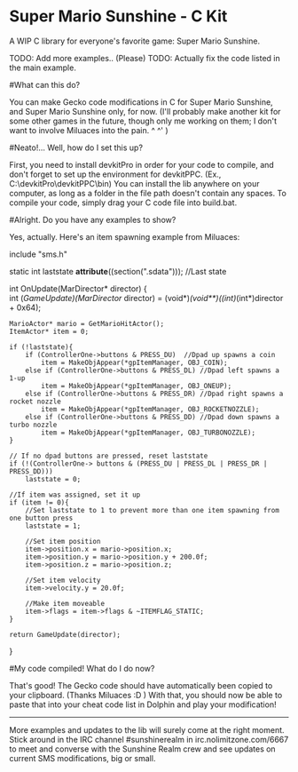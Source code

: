 # Super Mario Sunshine - C Kit
A WIP C library for everyone's favorite game: Super Mario Sunshine.

TODO: Add more examples.. (Please)
TODO: Actually fix the code listed in the main example.

#What can this do? 

You can make Gecko code modifications in C for Super Mario Sunshine, and Super Mario Sunshine only, for now. (I'll probably make another kit for some other games in the future, though only me working on them; I don't want to involve Miluaces into the pain. ^ ^' ) 


#Neato!... Well, how do I set this up? 

First, you need to install devkitPro in order for your code to compile, and don't forget to set up the environment for devkitPPC. (Ex., C:\devkitPro\devkitPPC\bin) You can install the lib anywhere on your computer, as long as a folder in the file path doesn't contain any spaces. To compile your code, simply drag your C code file into build.bat. 


#Alright. Do you have any examples to show? 

Yes, actually. Here's an item spawning example from Miluaces: 

include "sms.h"

static int laststate __attribute__((section(".sdata"))); //Last state

int OnUpdate(MarDirector* director) {	
	int (*GameUpdate)(MarDirector* director) = (void*)*(void**)((int)*(int*)director + 0x64);
	
	MarioActor* mario = GetMarioHitActor();
	ItemActor* item = 0;
	
	if (!laststate){
		if (ControllerOne->buttons & PRESS_DU)	//Dpad up spawns a coin
			item = MakeObjAppear(*gpItemManager, OBJ_COIN);
		else if (ControllerOne->buttons & PRESS_DL) //Dpad left spawns a 1-up
			item = MakeObjAppear(*gpItemManager, OBJ_ONEUP);
		else if (ControllerOne->buttons & PRESS_DR) //Dpad right spawns a rocket nozzle
			item = MakeObjAppear(*gpItemManager, OBJ_ROCKETNOZZLE);
		else if (ControllerOne->buttons & PRESS_DD) //Dpad down spawns a turbo nozzle
			item = MakeObjAppear(*gpItemManager, OBJ_TURBONOZZLE);
	}
	
	// If no dpad buttons are pressed, reset laststate
	if (!(ControllerOne-> buttons & (PRESS_DU | PRESS_DL | PRESS_DR | PRESS_DD)))
		laststate = 0;
	
	//If item was assigned, set it up
	if (item != 0){
		//Set laststate to 1 to prevent more than one item spawning from one button press
		laststate = 1;
		
		//Set item position
		item->position.x = mario->position.x;
		item->position.y = mario->position.y + 200.0f;
		item->position.z = mario->position.z;
		
		//Set item velocity
		item->velocity.y = 20.0f;
		
		//Make item moveable
		item->flags = item->flags & ~ITEMFLAG_STATIC;
	}
	
	return GameUpdate(director);
}

#My code compiled! What do I do now? 

That's good! The Gecko code should have automatically been copied to your clipboard. (Thanks Miluaces :D ) With that, you should now be able to paste that into your cheat code list in Dolphin and play your modification! 

--- 

More examples and updates to the lib will surely come at the right moment. Stick around in the IRC channel #sunshinerealm in irc.nolimitzone.com/6667 to meet and converse with the Sunshine Realm crew and see updates on current SMS modifications, big or small.
